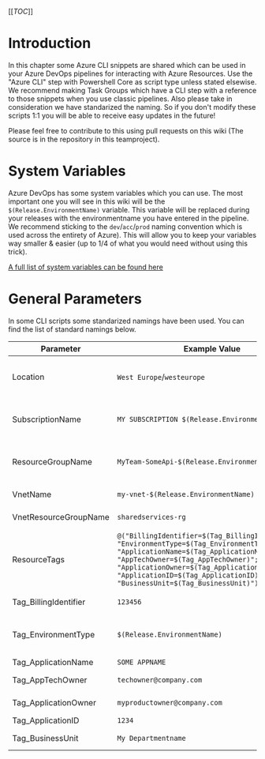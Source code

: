 [[_TOC_]]

# Introduction
In this chapter some Azure CLI snippets are shared which can be used in your Azure DevOps pipelines for interacting with Azure Resources. Use the "Azure CLI" step with Powershell Core as script type unless stated elsewise. We recommend making Task Groups which have a CLI step with a reference to those snippets when you use classic pipelines. Also please take in consideration we have standarized the naming. So if you don't modify these scripts 1:1 you will be able to receive easy updates in the future!

Please feel free to contribute to this using pull requests on this wiki (The source is in the repository in this teamproject).

# System Variables
Azure DevOps has some system variables which you can use. The most important one you will see in this wiki will be the `$(Release.EnvironmentName)` variable. This variable will be replaced during your releases with the environmentname you have entered in the pipeline. We recommend sticking to the `dev`/`acc`/`prod` naming convention which is used across the entirety of Azure). This will allow you to keep your variables way smaller & easier (up to 1/4 of what you would need without using this trick).

[A full list of system variables can be found here](https://docs.microsoft.com/en-us/azure/devops/pipelines/release/variables?view=azure-devops&tabs=batch)

# General Parameters
In some CLI scripts some standarized namings have been used. You can find the list of standard namings below.

| Parameter | Example Value | Description |
|--|--|--|
| Location | `West Europe`/`westeurope` | Defines the Azure Location for a resource (group) to be in (you can use `az account list-locations -o table` to get a list of locations you can use) |
| SubscriptionName | `MY SUBSCRIPTION $(Release.EnvironmentName)` | The Service Connection Name for the subscription to deploy resources in. It's recommended to use the Subscriptionname as the Service Connection name. |
| ResourceGroupName | `MyTeam-SomeApi-$(Release.EnvironmentName)` | The resourcegroup to deploy to or to create. We generally use `<Team>-<Product>-$(Release.EnvironmentName)` for this. |
| VnetName | `my-vnet-$(Release.EnvironmentName)` | The name of the VNET to use for your resource. |
| VnetResourceGroupName | `sharedservices-rg` | The ResourceGroup where your VNET resides in. If you are unsure use `sharedservices-rg` |
| ResourceTags | `@("BillingIdentifier=$(Tag_BillingIdentifier)"; "EnvironmentType=$(Tag_EnvironmentType)";  "ApplicationName=$(Tag_ApplicationName)"; "AppTechOwner=$(Tag_AppTechOwner)"; "ApplicationOwner=$(Tag_ApplicationOwner)"; "ApplicationID=$(Tag_ApplicationID)";  "BusinessUnit=$(Tag_BusinessUnit)")` | The Azure tags to use for this resource. This has to be a powershell object array (Can be defined with `@("Tagname=Value";"AnotherTagname=Value2")`. Make sure to NOT enclose this value with quotes. |
| Tag_BillingIdentifier | `123456` | The billing identifier. This is the centercode of your department. |
| Tag_EnvironmentType | `$(Release.EnvironmentName)` | The environmentname for this environment. We generally use `$(Release.EnvironmentName)` for this to let it be the same as the DevOps pipeline environmentname. |
| Tag_ApplicationName | `SOME APPNAME` | The CMDB Application Name |
| Tag_AppTechOwner | `techowner@company.com` | The technical owner. This is generally the team e-mailaddress |
| Tag_ApplicationOwner | `myproductowner@company.com` | The owner of the application. This is generally the productowner of the team |
| Tag_ApplicationID | `1234` | The CMDB Application ID |
| Tag_BusinessUnit | `My Departmentname` | This is the departmentname where you reside in. |